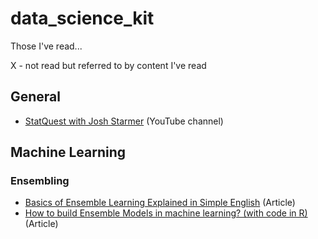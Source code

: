 # data_science_kit 
Those I've read...

X - not read but referred to by content I've read

## General ##
  * [StatQuest with Josh Starmer](https://statquest.org/video-index/) (YouTube channel)


## Machine Learning ##


  ### Ensembling ###
   * [Basics of Ensemble Learning Explained in Simple English](https://www.analyticsvidhya.com/blog/2015/08/introduction-ensemble-learning/) (Article)
   * [How to build Ensemble Models in machine learning? (with code in R)](https://www.analyticsvidhya.com/blog/2017/02/introduction-to-ensembling-along-with-implementation-in-r/) (Article)
   

